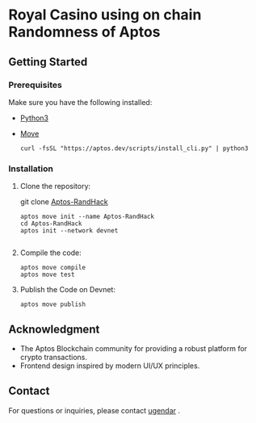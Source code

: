 # Royal Casino using on chain Randomness of Aptos

 



## Getting Started

### Prerequisites

Make sure you have the following installed:

- [Python3](https://www..org/)
- [Move](https://aptos.dev/en/build/smart-contracts/book)
    
    ```curl -fsSL "https://aptos.dev/scripts/install_cli.py" | python3``` 

 

### Installation

1. Clone the repository:

   git clone [Aptos-RandHack](https://github.com/ugendar07/Aptos-RandHAck.git)
   
   ```
   aptos move init --name Aptos-RandHack
   cd Aptos-RandHack
   aptos init --network devnet
    
   ```
2. Compile the code:
    ```
    aptos move compile
    aptos move test
    ```
3. Publish the Code on Devnet:
   
     ```
     aptos move publish
     ```
## Acknowledgment 
- The Aptos Blockchain community for providing a robust platform for crypto transactions.
- Frontend design inspired by modern UI/UX principles.

## Contact
For questions or inquiries, please contact [ugendar](mailto:ugendar07@gmail.com) .
